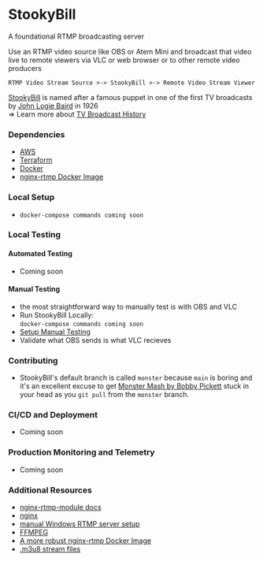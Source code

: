 # StookyBill
A foundational RTMP broadcasting server

Use an RTMP video source like OBS or Atem Mini
and broadcast that video live to remote viewers via VLC or web browser
or to other remote video producers

`RTMP Video Stream Source >-> StookyBill >-> Remote Video Stream Viewer`

[StookyBill](https://en.wikipedia.org/wiki/Stooky_Bill) is named after a famous puppet in one of the first TV broadcasts by [John Logie Baird](https://en.wikipedia.org/wiki/John_Logie_Baird) in 1926  
=> Learn more about [TV Broadcast History](https://en.wikipedia.org/wiki/History_of_television)

### Dependencies

  - [AWS](https://aws.amazon.com/)
  - [Terraform](https://www.terraform.io/)
  - [Docker](https://www.docker.com/)
  - [nginx-rtmp Docker Image](https://hub.docker.com/r/tiangolo/nginx-rtmp/)

### Local Setup

  -  `docker-compose commands coming soon`

### Local Testing
  #### Automated Testing

  - Coming soon

  #### Manual Testing
  - the most straightforward way to manually test is with OBS and VLC
  - Run StookyBill Locally:  
  `docker-compose commands coming soon`
  - [Setup Manual Testing](docs/manual_testing.md)
  - Validate what OBS sends is what VLC recieves

### Contributing

  - StookyBill's default branch is called `monster` because `main` is boring and it's an excellent excuse to get [Monster Mash by Bobby Pickett](https://youtu.be/SOFCQ2bfmHw) stuck in your head as you `git pull` from the `monster` branch.

### CI/CD and Deployment

  - Coming soon

### Production Monitoring and Telemetry

  - Coming soon

### Additional Resources

  - [nginx-rtmp-module docs](https://github.com/arut/nginx-rtmp-module/wiki/Directives)
  - [nginx](https://www.nginx.com/)
  - [manual Windows RTMP server setup](https://www.youtube.com/watch?v=n-EdUHNK9UI)
  - [FFMPEG](https://www.ffmpeg.org/)
  - [A more robust nginx-rtmp Docker Image](https://github.com/alfg/docker-nginx-rtmp)
  - [.m3u8 stream files](https://en.wikipedia.org/wiki/M3U)